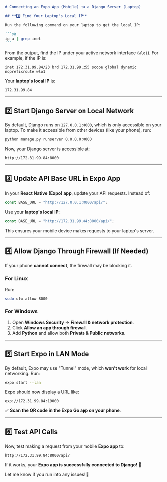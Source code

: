 ````md
# Connecting an Expo App (Mobile) to a Django Server (Laptop)

## **1️⃣ Find Your Laptop's Local IP**

Run the following command on your laptop to get the local IP:

```sh
ip a | grep inet
```
````

From the output, find the IP under your active network interface (`wlo1`).
For example, if the IP is:

```
inet 172.31.99.84/23 brd 172.31.99.255 scope global dynamic noprefixroute wlo1
```

Your **laptop's local IP** is:

```
172.31.99.84
```

---

## **2️⃣ Start Django Server on Local Network**

By default, Django runs on `127.0.0.1:8000`, which is only accessible on your laptop.
To make it accessible from other devices (like your phone), run:

```sh
python manage.py runserver 0.0.0.0:8000
```

Now, your Django server is accessible at:

```
http://172.31.99.84:8000
```

---

## **3️⃣ Update API Base URL in Expo App**

In your **React Native (Expo) app**, update your API requests.
Instead of:

```js
const BASE_URL = "http://127.0.0.1:8000/api/";
```

Use your **laptop's local IP**:

```js
const BASE_URL = "http://172.31.99.84:8000/api/";
```

This ensures your mobile device makes requests to your laptop's server.

---

## **4️⃣ Allow Django Through Firewall (If Needed)**

If your phone **cannot connect**, the firewall may be blocking it.

### **For Linux**

Run:

```sh
sudo ufw allow 8000
```

### **For Windows**

1. Open **Windows Security** → **Firewall & network protection**.
2. Click **Allow an app through firewall**.
3. Add **Python** and allow both **Private & Public networks**.

---

## **5️⃣ Start Expo in LAN Mode**

By default, Expo may use "Tunnel" mode, which **won't work** for local networking.
Run:

```sh
expo start --lan
```

Expo should now display a URL like:

```
exp://172.31.99.84:19000
```

✅ **Scan the QR code in the Expo Go app on your phone**.

---

## **6️⃣ Test API Calls**

Now, test making a request from your mobile **Expo app** to:

```
http://172.31.99.84:8000/api/
```

If it works, your **Expo app is successfully connected to Django!** 🎉

Let me know if you run into any issues! 🚀

```


```
